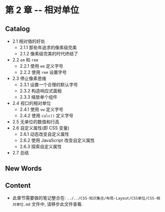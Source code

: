 # 第 2 章 -- 相对单位



## Catalog
- 2.1 相对值的好处
    + 2.1.1 那些年追求的像素级完美
    + 2.1.2 像素级完美的时代终结了 
- 2.2 `em` 和 `rem`
    + 2.2.1 使用 `em` 定义字号 
    + 2.2.2 使用 `rem` 设置字号
- 2.3 停止像素思维
    + 2.3.1 设置一个合理的默认字号 
    + 2.3.2 构造响应式面板
    + 2.3.3 缩放单个组件
- 2.4 视口的相对单位
    + 2.4.1 使用 `vw` 定义字号 
    + 2.4.2 使用 `calc()` 定义字号
- 2.5 无单位的数值和行高
- 2.6 自定义属性(即 CSS 变量)
    + 2.6.1 动态改变自定义属性
    + 2.6.2 使用 JavaScript 改变自定义属性
    + 2.6.3 探索自定义属性
- 2.7 总结


## New Words


## Content
- 此章节需要做的笔记整合在: `../../CSS-知识集合/布局-Layout/CSS单位/CSS-相对单位.md`
  文件中, 请移步此文件查看.